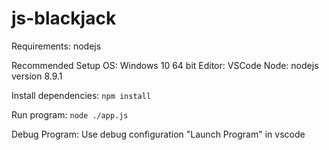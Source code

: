 # js-blackjack
Requirements:
nodejs

Recommended Setup
OS: Windows 10 64 bit
Editor: VSCode
Node: nodejs version 8.9.1

Install dependencies:
```npm install```

Run program:
```node ./app.js```

Debug Program:
Use debug configuration "Launch Program" in vscode